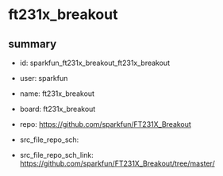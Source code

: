 # ft231x_breakout
 
## summary 
* id: sparkfun_ft231x_breakout_ft231x_breakout
* user: sparkfun
* name: ft231x_breakout
* board: ft231x_breakout
* repo: https://github.com/sparkfun/FT231X_Breakout



* src_file_repo_sch: 
* src_file_repo_sch_link: https://github.com/sparkfun/FT231X_Breakout/tree/master/






